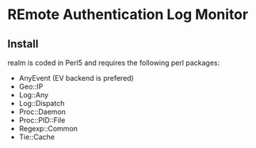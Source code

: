 REmote Authentication Log Monitor
=================================

Install
-------

realm is coded in Perl5 and requires the following perl packages:
* AnyEvent (EV backend is prefered)
* Geo::IP
* Log::Any
* Log::Dispatch
* Proc::Daemon
* Proc::PID::File
* Regexp::Common
* Tie::Cache
